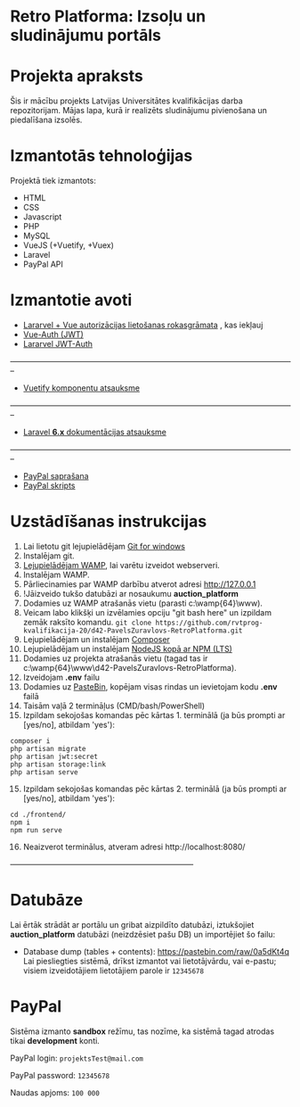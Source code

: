 # Retro Platforma: Izsoļu un sludinājumu portāls

# Projekta apraksts

Šis ir mācību projekts Latvijas Universitātes kvalifikācijas darba repozitorijam.
Mājas lapa, kurā ir realizēts sludinājumu pivienošana un piedalīšana izsolēs.

# Izmantotās tehnoloģijas

Projektā tiek izmantots:
- HTML
- CSS
- Javascript
- PHP
- MySQL
- VueJS (+Vuetify, +Vuex)
- Laravel
- PayPal API

# Izmantotie avoti

- [Lararvel + Vue autorizācijas lietošanas rokasgrāmata](https://medium.com/@ripoche.b/create-a-spa-with-role-based-authentication-with-laravel-and-vue-js-ac4b260b882f)
  , kas iekļauj
- [Vue-Auth (JWT)](https://websanova.com/docs/vue-auth/methods/index)
- [Lararvel JWT-Auth](https://jwt-auth.readthedocs.io/en/develop/)

–––––––––––––––––––––––––––––––––––––––––––––––––––––––––––––––––––––––––

- [Vuetify komponentu atsauksme](https://vuetifyjs.com/en/components/api-explorer/)

–––––––––––––––––––––––––––––––––––––––––––––––––––––––––––––––––––––––––

- [Laravel __6.x__ dokumentācijas atsauksme](https://laravel.com/docs/6.x/readme)

–––––––––––––––––––––––––––––––––––––––––––––––––––––––––––––––––––––––––

- [PayPal saprašana](https://developer.paypal.com/docs/checkout/reference/upgrade-integration/#1-understand-the-javascript-sdk-checkout-flow)
- [PayPal skripts](https://developer.paypal.com/docs/checkout/reference/upgrade-integration/#4-set-up-the-transaction)

# Uzstādīšanas instrukcijas
1. Lai lietotu git lejupielādējam [Git for windows](https://git-scm.com/download/win)
2. Instalējam git.
3. [Lejupielādējam WAMP](https://sourceforge.net/projects/wampserver/), lai varētu izveidot webserveri.
4. Instalējam WAMP.
5. Pārliecinamies par WAMP darbību atverot adresi http://127.0.0.1
6. !Jāizveido tukšo datubāzi ar nosaukumu __auction_platform__
6. Dodamies uz WAMP atrašanās vietu (parasti c:\wamp{64}\www).
7. Veicam labo klikšķi un izvēlamies opciju "git bash here" un izpildam zemāk raksīto komandu.
`git clone https://github.com/rvtprog-kvalifikacija-20/d42-PavelsZuravlovs-RetroPlatforma.git`
8. Lejupielādējam un instalējam [Composer](https://getcomposer.org/download/)
9. Lejupielādējam un instalējam [NodeJS kopā ar NPM (LTS)](https://nodejs.org/en/)
10. Dodamies uz projekta atrašanās vietu (tagad tas ir c:\wamp{64}\www\d42-PavelsZuravlovs-RetroPlatforma).
11. Izveidojam __.env__ failu
12. Dodamies uz [PasteBin](https://pastebin.com/Pq1BLe1w), kopējam visas rindas un ievietojam kodu __.env__ failā
13. Taisām vaļā 2 termināļus (CMD/bash/PowerShell)
14. Izpildam sekojošas komandas pēc kārtas 1. terminālā (ja būs prompti ar [yes/no], atbildam 'yes'):
```
composer i
php artisan migrate
php artisan jwt:secret
php artisan storage:link
php artisan serve
```
15. Izpildam sekojošas komandas pēc kārtas 2. terminālā (ja būs prompti ar [yes/no], atbildam 'yes'):
```
cd ./frontend/
npm i
npm run serve
```

16. Neaizverot terminālus, atveram adresi http://localhost:8080/

–––––––––––––––––––––––––––––––––––––––––––––––

# Datubāze
Lai ērtāk strādāt ar portālu un gribat aizpildīto datubāzi, iztukšojiet __auction_platform__ datubāzi (neizdzēsiet pašu DB) un importējiet šo failu:
- Database dump (tables + contents): https://pastebin.com/raw/0a5dKt4q
Lai piesliegties sistēmā, drīkst izmantot vai lietotājvārdu, vai e-pastu; visiem izveidotājiem lietotājiem parole ir `12345678`

# PayPal
Sistēma izmanto __sandbox__ režīmu, tas nozīme, ka sistēmā tagad atrodas tikai __development__ konti.

PayPal login: `projektsTest@mail.com`

PayPal password: `12345678`

Naudas apjoms: `100 000`
